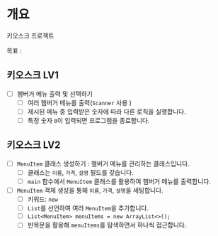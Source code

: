 # 개요 
키오스크 프로젝트

목표 :

## 키오스크 LV1
- [ ] 햄버거 메뉴 출력 및 선택하기
  - [ ] 여러 햄버거 메뉴를 출력(`Scanner` 사용 )
  - [ ] 제시된 메뉴 중 입력받은 숫자에 따라 다른 로직을 실행합니다.
  - [ ] 특정 숫자 `0`이 입력되면 프로그램을 종료합니다.

## 키오스크 LV2
- [ ] `MenuItem` 클래스 생성하기 : 햄버거 메뉴를 관리하는 클래스입니다.
  - [ ] 클래스는 `이름`, `가격`, `설명` 필드를 갖습니다.
  - [ ] `main` 함수에서 `MenuItem` 클래스를 활용하여 햄버거 메뉴를 출력합니다.
  
- [ ] `MenuItem` 객체 생성을 통해 `이름`, `가격`, `설명`을 세팅합니다.
  - [ ] 키워드: `new`
  - [ ] `List`를 선언하여 여러 `MenuItem`을 추가합니다.
  - [ ] `List<MenuItem> menuItems = new ArrayList<>();`
  - [ ] 반복문을 활용해 `menuItems`를 탐색하면서 하나씩 접근합니다.